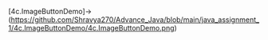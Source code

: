 [4c.ImageButtonDemo]->(https://github.com/Shravya270/Advance_Java/blob/main/java_assignment_1/4c.ImageButtonDemo/4c.ImageButtonDemo.png)

